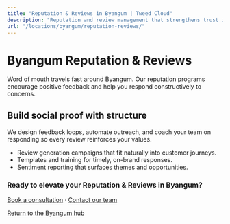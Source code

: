 ```yaml
---
title: "Reputation & Reviews in Byangum | Tweed Cloud"
description: "Reputation and review management that strengthens trust in Byangum."
url: "/locations/byangum/reputation-reviews/"
---
```


# Byangum Reputation & Reviews

Word of mouth travels fast around Byangum. Our reputation programs encourage positive feedback and help you respond constructively to concerns.

## Build social proof with structure

We design feedback loops, automate outreach, and coach your team on responding so every review reinforces your values.

- Review generation campaigns that fit naturally into customer journeys.
- Templates and training for timely, on-brand responses.
- Sentiment reporting that surfaces themes and opportunities.

### Ready to elevate your Reputation & Reviews in Byangum?

[Book a consultation](/consultation/) · [Contact our team](/contact/)

[Return to the Byangum hub](/locations/byangum/)
